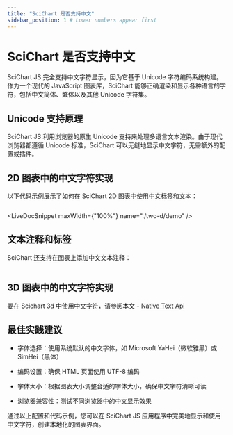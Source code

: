 ```yaml
---
title: "SciChart 是否支持中文"
sidebar_position: 1 # Lower numbers appear first
---
```


# SciChart 是否支持中文

SciChart JS 完全支持中文字符显示，因为它基于 Unicode 字符编码系统构建。作为一个现代的 JavaScript 图表库，SciChart 能够正确渲染和显示各种语言的字符，包括中文简体、繁体以及其他 Unicode 字符集。

## Unicode 支持原理

SciChart JS 利用浏览器的原生 Unicode 支持来处理多语言文本渲染。由于现代浏览器都遵循 Unicode 标准，SciChart 可以无缝地显示中文字符，无需额外的配置或插件。


## 2D 图表中的中文字符实现

以下代码示例展示了如何在 SciChart 2D 图表中使用中文标签和文本：

```ts {2} showLineNumbers file=./two-d/demo.ts start=region_A_start end=region_A_end
```

<LiveDocSnippet maxWidth={"100%"} name="./two-d/demo" />

## 文本注释和标签

SciChart 还支持在图表上添加中文文本注释：

```ts {3} showLineNumbers file=./two-d/demo.ts start=region_B_start end=region_B_end
```

## 3D 图表中的中文字符实现

要在 Scichart 3d 中使用中文字符，请参阅本文 - [Native Text Api](https://www.scichart.com/documentation/js/v4/2d-charts/miscellaneous-apis/native-text-api/)


## 最佳实践建议

- 字体选择：使用系统默认的中文字体，如 Microsoft YaHei（微软雅黑）或 SimHei（黑体）

- 编码设置：确保 HTML 页面使用 UTF-8 编码

- 字体大小：根据图表大小调整合适的字体大小，确保中文字符清晰可读

- 浏览器兼容性：测试不同浏览器中的中文显示效果

通过以上配置和代码示例，您可以在 SciChart JS 应用程序中完美地显示和使用中文字符，创建本地化的图表界面。
